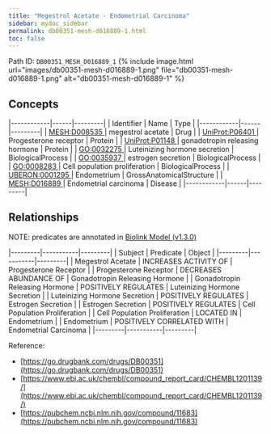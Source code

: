 ```yaml
---
title: "Megestrol Acetate - Endometrial Carcinoma"
sidebar: mydoc_sidebar
permalink: db00351-mesh-d016889-1.html
toc: false 
---
```



Path ID: `DB00351_MESH_D016889_1`
{% include image.html url="images/db00351-mesh-d016889-1.png" file="db00351-mesh-d016889-1.png" alt="db00351-mesh-d016889-1" %}

## Concepts

|------------|------|---------|
| Identifier | Name | Type    |
|------------|------|---------|
| <a href="https://identifiers.org/MESH:D008535">MESH:D008535 </a> | megestrol acetate | Drug |
| <a href="https://identifiers.org/UniProt:P06401">UniProt:P06401 </a> | Progesterone receptor | Protein |
| <a href="https://identifiers.org/UniProt:P01148">UniProt:P01148 </a> | gonadotropin releasing hormone | Protein |
| <a href="https://identifiers.org/GO:0032275">GO:0032275 </a> | Luteinizing hormone secretion | BiologicalProcess |
| <a href="https://identifiers.org/GO:0035937">GO:0035937 </a> | estrogen secretion | BiologicalProcess |
| <a href="https://identifiers.org/GO:0008283">GO:0008283 </a> | Cell population proliferation | BiologicalProcess |
| <a href="https://identifiers.org/UBERON:0001295">UBERON:0001295 </a> | Endometrium | GrossAnatomicalStructure |
| <a href="https://identifiers.org/MESH:D016889">MESH:D016889 </a> | Endometrial carcinoma | Disease |
|------------|------|---------|

## Relationships


NOTE: predicates are annotated in <a href="https://github.com/biolink/biolink-model/releases/tag/v1.3.0">Biolink Model (v1.3.0)</a>

|---------|-----------|---------|
| Subject | Predicate | Object  |
|---------|-----------|---------|
| Megestrol Acetate | INCREASES ACTIVITY OF | Progesterone Receptor |
| Progesterone Receptor | DECREASES ABUNDANCE OF | Gonadotropin Releasing Hormone |
| Gonadotropin Releasing Hormone | POSITIVELY REGULATES | Luteinizing Hormone Secretion |
| Luteinizing Hormone Secretion | POSITIVELY REGULATES | Estrogen Secretion |
| Estrogen Secretion | POSITIVELY REGULATES | Cell Population Proliferation |
| Cell Population Proliferation | LOCATED IN | Endometrium |
| Endometrium | POSITIVELY CORRELATED WITH | Endometrial Carcinoma |
|---------|-----------|---------|

Reference: 
  - [https://go.drugbank.com/drugs/DB00351](https://go.drugbank.com/drugs/DB00351)
  - [https://www.ebi.ac.uk/chembl/compound_report_card/CHEMBL1201139/](https://www.ebi.ac.uk/chembl/compound_report_card/CHEMBL1201139/)
  - [https://pubchem.ncbi.nlm.nih.gov/compound/11683](https://pubchem.ncbi.nlm.nih.gov/compound/11683)
